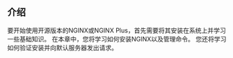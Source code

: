 ## 介绍
要开始使用开源版本的NGINX或NGINX Plus，首先需要将其安装在系统上并学习一些基础知识。 在本章中，您将学习如何安装NGINX以及管理命令。 您还将学习如何验证安装并向默认服务器发出请求。
